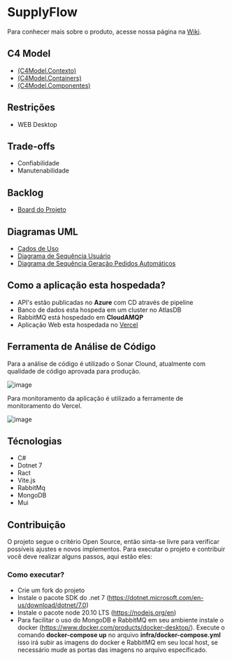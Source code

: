 # SupplyFlow

Para conhecer mais sobre o produto, acesse nossa página na [Wiki](https://github.com/Tomasi/SupplyFlow/wiki).

## C4 Model

- [(C4Model.Contexto)](https://drive.google.com/file/d/1VSJ5fRvzJEzwLn7JBGe3nAu40cpLjjBe/view?usp=drive_link)
- [(C4Model.Containers)](https://drive.google.com/file/d/1JsUiNJ1vfnW-01cuZCHTYmnyuxkWclcy/view?usp=sharing)
- [(C4Model.Componentes)](https://drive.google.com/file/d/1hpJ1y6vrj-9h3Ka2L9MQdXEUGbs5Mw0w/view?usp=drive_link)

## Restrições

- WEB Desktop

## Trade-offs

- Confiabilidade
- Manutenabilidade

## Backlog

- [Board do Projeto](https://github.com/users/Tomasi/projects/2)

## Diagramas UML

- [Cados de Uso](https://drive.google.com/file/d/13gdoXdUy9TaRNPD85DMjGmPWb4XYUIg-/view?usp=sharing)
- [Diagrama de Sequência Usuário](https://drive.google.com/file/d/10HpHJ4Tb2HKy8uGdD7xmqnosM2g6FF-h/view?usp=sharing)
- [Diagrama de Sequência Geração Pedidos Automáticos](https://drive.google.com/file/d/1sN6TdM1TAUOIj4k8psJ89cS7fWrN1Ukp/view?usp=sharing)

## Como a aplicação esta hospedada?

- API's estão publicadas no <b>Azure</b> com CD através de pipeline
- Banco de dados esta hospeda em um cluster no AtlasDB
- RabbitMQ está hospedado em <b>CloudAMQP</b>
- Aplicação Web esta hospedada no [Vercel](https://supply-flow.vercel.app/)

## Ferramenta de Análise de Código

Para a análise de código é utilizado o Sonar Clound, atualmente com qualidade de código aprovada para produção.

![image](https://github.com/Tomasi/SupplyFlow/assets/61890715/ee8e0350-acf4-4490-8a5e-eab3e93ef472)

Para monitoramento da aplicação é utilizado a ferramente de monitoramento do Vercel.

![image](https://github.com/Tomasi/SupplyFlow/assets/61890715/9251ad6d-5cab-4229-b296-70bb1100337b)

## Técnologias

- C#
- Dotnet 7
- Ract
- Vite.js
- RabbitMq
- MongoDB
- Mui

## Contribuição

O projeto segue o critério Open Source, então sinta-se livre para verificar possíveis ajustes e novos implementos. Para executar o projeto e contribuir você deve realizar alguns passos, aqui estão eles:

### Como executar?

- Crie um fork do projeto
- Instale o pacote SDK do .net 7 (https://dotnet.microsoft.com/en-us/download/dotnet/7.0)
- Instale o pacote node 20.10 LTS (https://nodejs.org/en)
- Para facilitar o uso do MongoDB e RabbitMQ em seu ambiente instale o docker (https://www.docker.com/products/docker-desktop/). Execute o comando <b>docker-compose up</b> no arquivo <b>infra/docker-compose.yml</b> isso irá subir as imagens do docker e RabbitMQ em seu local host, se necessário mude as portas das imagens no arquivo específicado.




